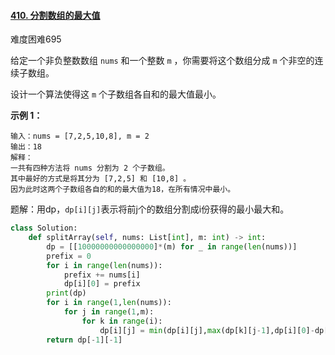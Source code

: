 #### [410. 分割数组的最大值](https://leetcode.cn/problems/split-array-largest-sum/)

难度困难695

给定一个非负整数数组 `nums` 和一个整数 `m` ，你需要将这个数组分成 `m` 个非空的连续子数组。

设计一个算法使得这 `m` 个子数组各自和的最大值最小。

 

**示例 1：**

```
输入：nums = [7,2,5,10,8], m = 2
输出：18
解释：
一共有四种方法将 nums 分割为 2 个子数组。 
其中最好的方式是将其分为 [7,2,5] 和 [10,8] 。
因为此时这两个子数组各自的和的最大值为18，在所有情况中最小。
```



题解：用dp，`dp[i][j]`表示将前j个的数组分割成i份获得的最小最大和。

```python
class Solution:
    def splitArray(self, nums: List[int], m: int) -> int:
        dp = [[10000000000000000]*(m) for _ in range(len(nums))]
        prefix = 0
        for i in range(len(nums)):
            prefix += nums[i]
            dp[i][0] = prefix
        print(dp)
        for i in range(1,len(nums)):
            for j in range(1,m):
                for k in range(i):
                    dp[i][j] = min(dp[i][j],max(dp[k][j-1],dp[i][0]-dp[k][0]))
        return dp[-1][-1]
```

